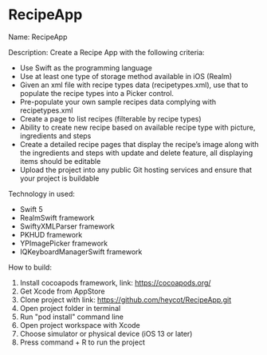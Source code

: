 # RecipeApp

Name: RecipeApp

Description:
Create a Recipe App with the following criteria: 
+ Use Swift as the programming language
+ Use at least one type of storage method available in iOS (Realm)
+ Given an xml file with recipe types data (recipetypes.xml), use that to populate the recipe types into a Picker control.
+ Pre-populate your own sample recipes data complying with recipetypes.xml
+ Create a page to list recipes (filterable by recipe types)
+ Ability to create new recipe based on available recipe type with picture, ingredients and steps
+ Create a detailed recipe pages that display the recipe’s image along with the ingredients and steps with update and delete feature, all displaying items should be editable
+ Upload the project into any public Git hosting services and ensure that your project is buildable

Technology in used:
+ Swift 5
+ RealmSwift framework
+ SwiftyXMLParser framework
+ PKHUD framework
+ YPImagePicker framework
+ IQKeyboardManagerSwift framework

How to build:
1. Install cocoapods framework, link: https://cocoapods.org/
2. Get Xcode from AppStore
3. Clone project with link: https://github.com/heycot/RecipeApp.git
4. Open project folder in terminal
5. Run "pod install" command line
6. Open project workspace with Xcode
7. Choose simulator or physical device (iOS 13 or later)
8. Press command + R to run the project
